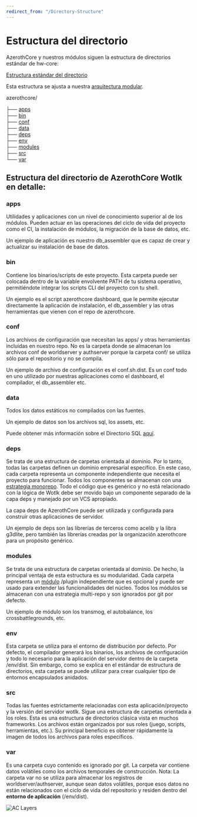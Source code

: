 ```yaml
---
redirect_from: "/Directory-Structure"
---
```


# Estructura del directorio

AzerothCore y nuestros módulos siguen la estructura de directorios estándar de hw-core:

[Estructura estándar del directorio](https://github.com/HW-Core/directory-structure/blob/master/README.md)

Esta estructura se ajusta a nuestra [arquitectura modular](The-Modular-Structure).

azerothcore/

├── [apps][1]<br/>
├── [bin][2]<br/>
├── [conf][3]<br/>
├── [data][4]<br/>
├── [deps][5]<br/>
├── [env][6]<br/>
├── [modules][7]<br/>
├── [src][8]<br/>
└── [var][9]<br/>

[1]: #apps
[2]: #bin
[3]: #conf
[4]: #data
[5]: #deps
[6]: #env
[7]: #modules
[8]: #src
[9]: #var

## Estructura del directorio de AzerothCore Wotlk en detalle:

### apps

Utilidades y aplicaciones con un nivel de conocimiento superior al de los módulos. Pueden actuar en las operaciones del ciclo de vida del proyecto como el CI, la instalación de módulos, la migración de la base de datos, etc.

Un ejemplo de aplicación es nuestro db_assembler que es capaz de crear y actualizar su instalación de base de datos.

### bin

Contiene los binarios/scripts de este proyecto. Esta carpeta puede ser colocada dentro de la variable envolvente PATH de tu sistema operativo, permitiéndote integrar los scripts CLI del proyecto con tu shell.

Un ejemplo es el script azerothcore dashboard, que le permite ejecutar directamente la aplicación de instalación, el db_assembler y las otras herramientas que vienen con el repo de azerothcore.

### conf

Los archivos de configuración que necesitan las apps/ y otras herramientas incluidas en nuestro repo. No es la carpeta donde se almacenan los archivos conf de worldserver y authserver porque la carpeta conf/ se utiliza sólo para el repositorio y no se compila.

Un ejemplo de archivo de configuración es el conf.sh.dist. Es un conf todo en uno utilizado por nuestras aplicaciones como el dashboard, el compilador, el db_assembler etc.

### data

Todos los datos estáticos no compilados con las fuentes.

Un ejemplo de datos son los archivos sql, los assets, etc.

Puede obtener más información sobre el Directorio SQL [aquí](sql-directory.md).

### deps

Se trata de una estructura de carpetas orientada al dominio. Por lo tanto, todas las carpetas definen un dominio empresarial específico. En este caso, cada carpeta representa un componente independiente que necesita el proyecto para funcionar. Todos los componentes se almacenan con una [estrategia monorepo](https://en.wikipedia.org/wiki/Monorepo). Todo el código que es genérico y no está relacionado con la lógica de Wotlk debe ser movido bajo un componente separado de la capa deps y manejado por un VCS apropiado.

La capa deps de AzerothCore puede ser utilizada y configurada para construir otras aplicaciones de servidor.

Un ejemplo de deps son las librerías de terceros como acelib y la libra g3dlite, pero también las librerías creadas por la organización azerothcore para un propósito genérico.

### modules

Se trata de una estructura de carpetas orientada al dominio. De hecho, la principal ventaja de esta estructura es su modularidad. Cada carpeta representa un [módulo](The-Modular-Structure) /plugin independiente que es opcional y puede ser usado para extender las funcionalidades del núcleo. Todos los módulos se almacenan con una estrategia multi-repo y son ignorados por git por defecto.

Un ejemplo de módulo son los transmog, el autobalance, los crossbattlegrounds, etc.

### env

Esta carpeta se utiliza para el entorno de distribución por defecto. Por defecto, el compilador generará los binarios, los archivos de configuración y todo lo necesario para la aplicación del servidor dentro de la carpeta /env/dist. Sin embargo, como se explica en el estándar de estructura de directorios, esta carpeta se puede utilizar para crear cualquier tipo de entornos encapsulados anidados.

### src

Todas las fuentes estrictamente relacionadas con esta aplicación/proyecto y la versión del servidor wotlk. Sigue una estructura de carpetas orientada a los roles. Esta es una estructura de directorios clásica vista en muchos frameworks. Los archivos están organizados por sus roles (juego, scripts, herramientas, etc.). Su principal beneficio es obtener rápidamente la imagen de todos los archivos para roles específicos.

### var

Es una carpeta cuyo contenido es ignorado por git. La carpeta var contiene datos volátiles como los archivos temporales de construcción. Nota: La carpeta var no se utiliza para almacenar los registros de worldserver/authserver, aunque sean datos volátiles, porque esos datos no están relacionados con el ciclo de vida del repositorio y residen dentro del **entorno de aplicación** (/env/dist).

![AC Layers](https://docs.google.com/drawings/d/e/2PACX-1vQDBXPZMAq2HSszx8BGxloxQ5cqDULLC2tCgCmO2uyAF6HH3s9RkDFZxbQVsmFY8xM8Y18rIQJg1mBU/pub?w=1413&h=945)
